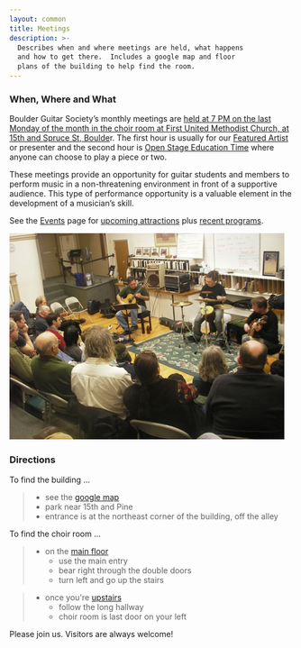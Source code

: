 ```yaml
---
layout: common
title: Meetings
description: >-
  Describes when and where meetings are held, what happens 
  and how to get there.  Includes a google map and floor 
  plans of the building to help find the room.
---
```


### When, Where and What ###

Boulder Guitar Society’s monthly meetings are <ins>held at 7 PM on the last Monday of the month in the choir room at First United Methodist Church, at 15th and Spruce St, Boulde</ins>r.  The first hour is usually for our <ins>Featured Artist</ins> or presenter and the second hour is <ins>Open Stage Education Time</ins> where anyone can choose to play a piece or two.

These meetings provide an opportunity for guitar students and members to perform music in a non-threatening environment in front of a supportive audience. This type of performance opportunity is a valuable element in the development of a musician’s skill.

See the [Events](/Events.html) page for <ins>upcoming attractions</ins> plus <ins>recent programs</ins>.

![TonescapeFeb2011](/pics/20110228-Tonescape.jpg)


### Directions ###

To find the building ...
> * see the [google map](https://www.google.com/maps/place/First+United+Methodist+Church/@40.0197944,-105.2770472,17z/data=!3m1!4b1!4m6!3m5!1s0x876bec286ec8f131:0x9b9539efa71e20fb!8m2!3d40.0197944!4d-105.2770472!16s%2Fg%2F1wf392r_?entry=ttu&g_ep=EgoyMDI1MDUyNi4wIKXMDSoASAFQAw%3D%3D)
> * park near 15th and Pine
> * entrance is at the northeast corner of the building, off the alley

To find the choir room ...
> * on the [main floor](/pics/FUMC-Mainlevel.png)
>     - use the main entry
>     - bear right through the double doors
>     - turn left and go up the stairs

> * once you're [upstairs](/pics/FUMC-Upperfloors.png)
>     - follow the long hallway
>     - choir room is last door on your left

Please join us.  Visitors are always welcome!
